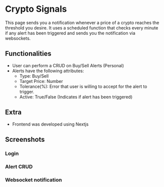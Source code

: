 # Crypto Signals

This page sends you a notification whenever a price of a crypto reaches the threshold you desire. It uses a scheduled function that checks every minute if any alert has been triggered and sends you the notification via websockets.

## Functionalities

- User can perform a CRUD on Buy/Sell Alerts (Personal)
- Alerts have the following attributes:
  - Type: Buy/Sell
  - Target Price: Number
  - Tolerance(%): Error that user is willing to accept for the alert to trigger.
  - Active: True/False (Indicates if alert has been triggered)

## Extra

- Frontend was developed using Nextjs

## Screenshots

### Login

### Alert CRUD

### Websocket notification
